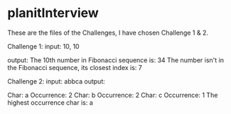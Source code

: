 # planitInterview

These are the files of the Challenges,
I have chosen Challenge 1 & 2.

Challenge 1:
input: 10, 10

output:
The 10th number in Fibonacci sequence is: 34
The number isn't in the Fibonacci sequence, its closest index is: 7 

Challenge 2:
input: abbca
output:

Char: a Occurrence: 2
Char: b Occurrence: 2
Char: c Occurrence: 1
The highest occurrence char is: a

